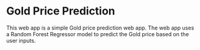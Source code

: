 # Gold Price Prediction

This web app is a simple Gold price prediction web app. The web app uses a Random Forest Regressor model to predict the Gold price based on the user inputs.